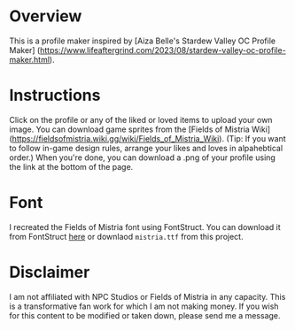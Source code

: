 # Overview

This is a profile maker inspired by [Aiza Belle's Stardew Valley OC Profile Maker] (https://www.lifeaftergrind.com/2023/08/stardew-valley-oc-profile-maker.html).

# Instructions

Click on the profile or any of the liked or loved items to upload your own image. You can download game sprites from the [Fields of Mistria Wiki] (https://fieldsofmistria.wiki.gg/wiki/Fields_of_Mistria_Wiki). (Tip: If you want to follow in-game design rules, arrange your likes and loves in alpahebtical order.) When you're done, you can download a .png of your profile using the link at the bottom of the page.

# Font

I recreated the Fields of Mistria font using FontStruct. You can download it from FontStruct [here](https://fontstruct.com/fontstructions/show/2611132/fields-of-mistria) or downlaod `mistria.ttf` from this project.

# Disclaimer

I am not affiliated with NPC Studios or Fields of Mistria in any capacity. This is a transformative fan work for which I am not making money. If you wish for this content to be modified or taken down, please send me a message.